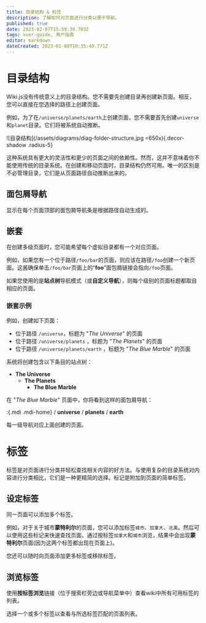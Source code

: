 ```yaml
---
title: 目录结构 & 标签
description: 了解如何对页面进行分类以便于导航。
published: true
date: 2023-02-07T15:59:39.703Z
tags: user-guide, 用户指南
editor: markdown
dateCreated: 2023-01-08T10:35:40.771Z
---
```


# 目录结构

Wiki.js没有传统意义上的目录结构。您不需要先创建目录再创建新页面。相反，您可以直接在您选择的路径上创建页面。

例如，为了在`/universe/planets/earth`上创建页面，您不需要首先创建`universe`和`planet`目录。它们将被系统自动推断。

![目录结构](/assets/diagrams/diag-folder-structure.jpg =650x){.decor-shadow .radius-5}

这种系统具有更大的灵活性和更少的页面之间的依赖性。然而，这并不意味着你不能使用传统的目录系统。在创建和移动页面时，目录结构仍然可用。唯一的区别是不必管理目录，它们是从页面路径自动推断出来的。

## 面包屑导航

显示在每个页面顶部的面包屑导航条是根据路径自动生成的。

## 嵌套

在创建多级页面时，您可能希望每个虚拟目录都有一个对应页面。

例如，如果您有一个位于路径`/foo/bar`的页面，则应该在路径`/foo`创建一个新页面。这酱确保单击`/foo/bar`页面上的“**foo**”面包屑链接会指向`/foo`页面。

如果您使用的是**站点树**导航模式（或**自定义导航**），则每个级别的页面标题都取自相应的页面。

### 嵌套示例

例如，创建如下页面：

- 位于路径 `/universe`，标题为 "*The Universe*" 的页面
- 位于路径 `/universe/planets` ，标题为 "*The Planets*" 的页面
- 位于路径 `/universe/planets/earth` ，标题为 "*The Blue Marble*" 的页面

系统将创建包含以下条目的站点树：
- **The Universe**
	- **The Planets**
  		- **The Blue Marble**
      
在 "*The Blue Marble*" 页面中，你将看到这样的面包屑导航：

*:*{.mdi .mdi-home} / **universe** / **planets** / **earth**

每一级导航对应上面创建的页面。

# 标签

标签是对页面进行分类并轻松查找相关内容的好方法。与使用复杂的目录系统对内容进行分类相比，它们是一种更精简的选择。标记是附加到页面的简单标签。

## 设定标签

同一页面可以添加多个标签。

例如，对于关于城市**蒙特利尔**的页面，您可以添加标签`城市`、`加拿大`、`北美`。然后可以使用这些标记来快速查找页面。通过按标签`加拿大`和`城市`浏览，结果中会出现**蒙特利尔**页面(因为这两个标签都出现在页面上)。

您还可以随时向页面添加更多标签或移除标签。

## 浏览标签

使用**按标签浏览**链接（位于搜索栏旁边或导航菜单中）查看wiki中所有可用标签的列表。

选择一个或多个标签以查看与所选标签匹配的页面列表。